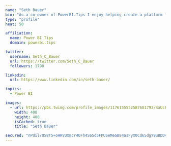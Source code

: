```yaml
---
name: "Seth Bauer"
bio: "As a co-owner of PowerBI.Tips I enjoy helping create a platform for new and advanced users alike to learn and expand their skills and get the most out of Power BI."
type: "profile"
heat: 50

affiliation:
  name: Power BI Tips
  domain: powerbi.tips

twitter:
  username: Seth_C_Bauer
  url: https://twitter.com/Seth_C_Bauer
  followers: 1790

linkedin:
  url: https://www.linkedin.com/in/seth-bauer/

topics:
  - Power BI

images:
  - url: https://pbs.twimg.com/profile_images/1176155552587681793/4aUcPKoe_400x400.jpg
    width: 400
    height: 400
    isCached: true
    title: "Seth Bauer"

secured: "nPdil/O58T5+oHRVUXmcr4OFh4S6Sd5FPUSeMeGB84asFyX0Cd65dgY9uBDDvCQ+waw+Mb7/GuVJ28Q0baHZI/Isk4wo1W/2z2CAUgVwOLCjKB3u/05yX9AqTA5ArDrH3hBFrh/TC9lXhFyy9jiLNcv6cXAk7JxcsFiT5IZbOmGTqpEn0XG1pvkmr+5ilK2pmyl0rfdbfwDwnSFHhb3Gcq/c6EIcd7YbvyiYUyLmUUQM1pOf3VdOSQX1PuNxI1NMMyJ+UDM+2yElEAU1rxKf3MRPMUp8b/JBtrYXhkfhuZZDWpHTZcxAiDF2Ju2FzsJ9aFPpu8MuOwYBhU/ASNnY/MXemLXOSSirEh2PA4B9dIKus3NtG4/MPLSCj4QutAYeVMcML2M79fAxJ/olhtaovFH6VXiYsRVhqWXsKgE3EQE=;Z0UOZm7XJgY8LyluxAfBsQ=="
---
```


